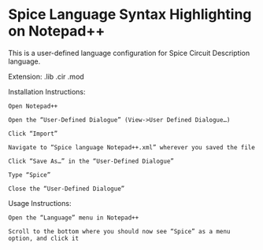 # Spice Language Syntax Highlighting on Notepad++

This is a user-defined language configuration for Spice Circuit Description language.

Extension: .lib .cir .mod

Installation Instructions:

    Open Notepad++
    
    Open the “User-Defined Dialogue” (View->User Defined Dialogue…)
    
    Click “Import”
    
    Navigate to “Spice language Notepad++.xml” wherever you saved the file
    
    Click “Save As…” in the “User-Defined Dialogue”
    
    Type “Spice”
    
    Close the “User-Defined Dialogue”

Usage Instructions:

    Open the “Language” menu in Notepad++
    
    Scroll to the bottom where you should now see “Spice” as a menu option, and click it

